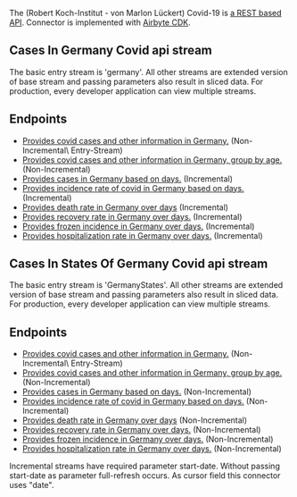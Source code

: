 The (Robert Koch-Institut - von Marlon Lückert) Covid-19 is [a REST based API](https://api.corona-zahlen.org/). 
Connector is implemented with [Airbyte CDK](https://docs.airbyte.io/connector-development/cdk-python).

## Cases In Germany Covid api stream
The basic entry stream is 'germany'. All other streams are extended version of base stream and passing parameters also result in sliced data.
For production, every developer application can view multiple streams. 

## Endpoints
* [Provides covid cases and other information in Germany.](https://api.corona-zahlen.org/germany) \(Non-Incremental\ Entry-Stream)
* [Provides covid cases and other information in Germany, group by age.](https://api.corona-zahlen.org/germany/age-groups) \(Non-Incremental\)
* [Provides cases in Germany based on days.](https://api.corona-zahlen.org/germany/germany/history/cases/:days) \(Incremental\)
* [Provides incidence rate of covid in Germany based on days.](https://api.corona-zahlen.org/germany/germany/history/incidence/:days) \(Incremental\)
* [Provides death rate in Germany over days](https://api.corona-zahlen.org/germany/germany/history/deaths/:days) \(Incremental\)
* [Provides recovery rate in Germany over days.](https://api.corona-zahlen.org/germany/germany/history/recovered/:days) \(Incremental\)
* [Provides frozen incidence in Germany over days.](https://api.corona-zahlen.org/germany/germany/history/frozen-incidence/:days) \(Incremental\)
* [Provides hospitalization rate in Germany over days.](https://api.corona-zahlen.org/germany/germany/history/hospitalization/:days) \(Incremental\)

## Cases In States Of Germany Covid api stream
The basic entry stream is 'GermanyStates'. All other streams are extended version of base stream and passing parameters also result in sliced data.
For production, every developer application can view multiple streams. 

## Endpoints
* [Provides covid cases and other information in Germany.](https://api.corona-zahlen.org/state) \(Non-Incremental\ Entry-Stream)
* [Provides covid cases and other information in Germany, group by age.](https://api.corona-zahlen.org/states/age-groupss) \(Non-Incremental\)
* [Provides cases in Germany based on days.](https://api.corona-zahlen.org/germany/states/history/cases/:days) \(Non-Incremental\)
* [Provides incidence rate of covid in Germany based on days.](https://api.corona-zahlen.org/germany/states/history/incidence/:days) \(Non-Incremental\)
* [Provides death rate in Germany over days](https://api.corona-zahlen.org/germany/states/history/deaths/:days) \(Non-Incremental\)
* [Provides recovery rate in Germany over days.](https://api.corona-zahlen.org/germany/states/history/recovered/:days) \(Non-Incremental\)
* [Provides frozen incidence in Germany over days.](https://api.corona-zahlen.org/germany/states/history/frozen-incidence/:days) \(Non-Incremental\)
* [Provides hospitalization rate in Germany over days.](https://api.corona-zahlen.org/germany/states/history/hospitalization/:days) \(Non-Incremental\)

Incremental streams have required parameter start-date. Without passing start-date as parameter full-refresh occurs.
As cursor field this connector uses "date". 